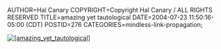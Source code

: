 AUTHOR=Hal Canary
COPYRIGHT=Copyright Hal Canary / ALL RIGHTS RESERVED
TITLE=amazing yet tautological
DATE=2004-07-23 11:50:16-05:00 (CDT)
POSTID=276
CATEGORIES=mindless-link-propagation;

[![[amazing_yet_tautological]](https://halcanary.org/images/amazing_yet_tautological.png)  
](http://salon.com/comics/boll/2004/07/22/boll/)
